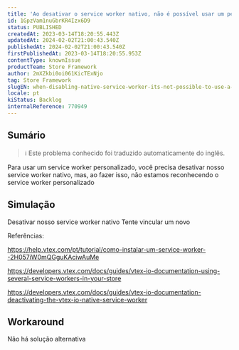 ```yaml
---
title: 'Ao desativar o service worker nativo, não é possível usar um personalizado'
id: 1GpzVam1nuGbrKR4Izx6D9
status: PUBLISHED
createdAt: 2023-03-14T18:20:55.443Z
updatedAt: 2024-02-02T21:00:43.540Z
publishedAt: 2024-02-02T21:00:43.540Z
firstPublishedAt: 2023-03-14T18:20:55.953Z
contentType: knownIssue
productTeam: Store Framework
author: 2mXZkbi0oi061KicTExNjo
tag: Store Framework
slugEN: when-disabling-native-service-worker-its-not-possible-to-use-a-custom-one
locale: pt
kiStatus: Backlog
internalReference: 770949
---
```


## Sumário

>ℹ️ Este problema conhecido foi traduzido automaticamente do inglês.



Para usar um service worker personalizado, você precisa desativar nosso service worker nativo, mas, ao fazer isso, não estamos reconhecendo o service worker personalizado

## Simulação



Desativar nosso service worker nativo
Tente vincular um novo

Referências:

https://help.vtex.com/pt/tutorial/como-instalar-um-service-worker--2H057iW0mQGguKAciwAuMe

https://developers.vtex.com/docs/guides/vtex-io-documentation-using-several-service-workers-in-your-store

https://developers.vtex.com/docs/guides/vtex-io-documentation-deactivating-the-vtex-io-native-service-worker



## Workaround


Não há solução alternativa





